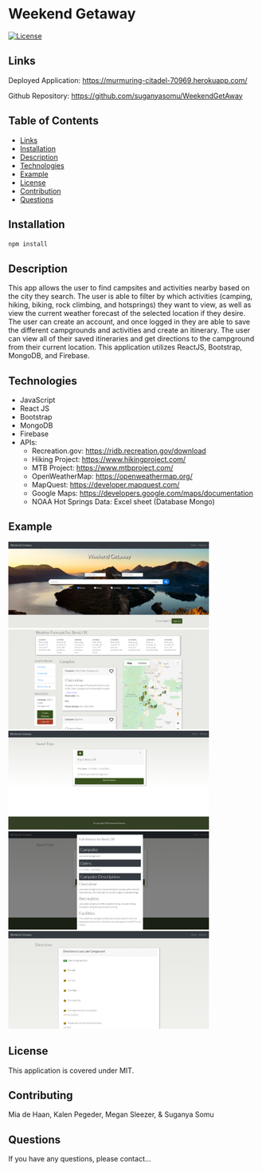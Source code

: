 # Weekend Getaway

[![License](https://img.shields.io/badge/License-MIT-blue.svg)](https://opensource.org/licenses/MIT)


## Links 

Deployed Application: https://murmuring-citadel-70969.herokuapp.com/

Github Repository: https://github.com/suganyasomu/WeekendGetAway

## Table of Contents
- [Links](#Links)
- [Installation](#Installation)
- [Description](#Description)
- [Technologies](#Technologies)
- [Example](#Example)
- [License](#License)
- [Contribution](#Contribution)
- [Questions](#Questions)


## Installation
`npm install`
    
## Description
This app allows the user to find campsites and activities nearby based on the city they search. The user is able to filter by which activities (camping, hiking, biking, rock climbing, and hotsprings) they want to view, as well as view the current weather forecast of the selected location if they desire. The user can create an account, and once logged in they are able to save the different campgrounds and activities and create an itinerary. The user can view all of their saved itineraries and get directions to the campground from their current location. This application utilizes ReactJS, Bootstrap, MongoDB, and Firebase.  


## Technologies
- JavaScript
- React JS
- Bootstrap
- MongoDB
- Firebase
- APIs:
    - Recreation.gov: https://ridb.recreation.gov/download 
    - Hiking Project: https://www.hikingproject.com/ 
    - MTB Project: https://www.mtbproject.com/ 
    - OpenWeatherMap: https://openweathermap.org/ 
    - MapQuest: https://developer.mapquest.com/ 
    - Google Maps: https://developers.google.com/maps/documentation  
    - NOAA Hot Springs Data: Excel sheet (Database Mongo) 

## Example

<img src="./client/src/Assets/website1.PNG" width="80%" />
<img src="./client/src/Assets/website2.PNG" width="80%" />
<img src="./client/src/Assets/website3.PNG" width="80%" />
<img src="./client/src/Assets/website4.PNG" width="80%" />
<img src="./client/src/Assets/website5.PNG" width="80%" />


## License
This application is covered under MIT.
    
## Contributing
Mia de Haan, Kalen Pegeder, Megan Sleezer, & Suganya Somu
    
## Questions
If you have any questions, please contact...
